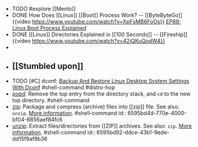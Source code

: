 - TODO #explore [[Menlo]]
- DONE How Does [[Linux]] [[Boot]] Process Work? -- [[ByteByteGo]]
  {{video https://www.youtube.com/watch?v=XpFsMB6FoOs}}
  [EP88: Linux Boot Process Explained](https://blog.bytebytego.com/p/ep88-linux-boot-process-explained)
- DONE [[Linux]] Directories Explained in [[100 Seconds]] -- [[Fireship]] 
  {{video https://www.youtube.com/watch?v=42iQKuQodW4}}
-
- ## [[Stumbled upon]]
- TODO [#C] dconf: [Backup And Restore Linux Desktop System Settings With Dconf](https://ostechnix.com/backup-and-restore-linux-desktop-system-settings-with-dconf/) #shell-command #distro-hop
- [popd](https://www.gnu.org/software/bash/manual/html_node/Directory-Stack-Builtins.html#index-popd): Remove the top entry from the directory stack, and `cd` to the new top directory. #shell-command
- [zip](https://command-not-found.com/zip): Package and compress (archive) files into [[zip]] file. See also: `unzip`. [More information](https://manned.org/zip). #shell-command
  id:: 6595bd4d-770e-4000-bf04-8856aef84fc6
- [unzip](https://command-not-found.com/unzip): Extract files/directories from [[ZIP]] archives. See also:  `zip`. [More information](https://manned.org/unzip). #shell-command
  id:: 6595bd92-ddce-43b1-9ede-dd15f9af9b36